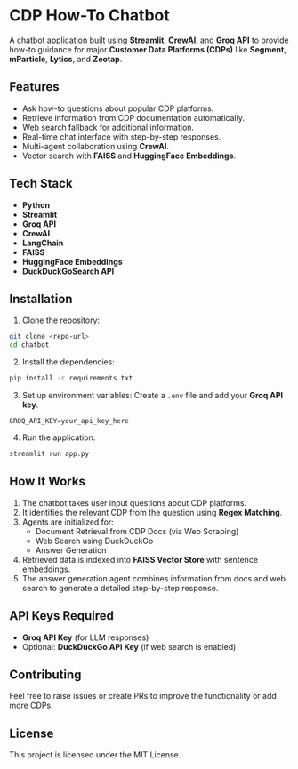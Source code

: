 # CDP How-To Chatbot

A chatbot application built using **Streamlit**, **CrewAI**, and **Groq API** to provide how-to guidance for major **Customer Data Platforms (CDPs)** like **Segment**, **mParticle**, **Lytics**, and **Zeotap**.

## Features
- Ask how-to questions about popular CDP platforms.
- Retrieve information from CDP documentation automatically.
- Web search fallback for additional information.
- Real-time chat interface with step-by-step responses.
- Multi-agent collaboration using **CrewAI**.
- Vector search with **FAISS** and **HuggingFace Embeddings**.

## Tech Stack
- **Python**
- **Streamlit** 
- **Groq API** 
- **CrewAI** 
- **LangChain**
- **FAISS** 
- **HuggingFace Embeddings**
- **DuckDuckGoSearch API** 

## Installation

1. Clone the repository:
```bash
git clone <repo-url>
cd chatbot
```

2. Install the dependencies:
```bash
pip install -r requirements.txt
```

3. Set up environment variables:
Create a `.env` file and add your **Groq API key**.
```env
GROQ_API_KEY=your_api_key_here
```

4. Run the application:
```bash
streamlit run app.py
```

## How It Works

1. The chatbot takes user input questions about CDP platforms.
2. It identifies the relevant CDP from the question using **Regex Matching**.
3. Agents are initialized for:
   - Document Retrieval from CDP Docs (via Web Scraping)
   - Web Search using DuckDuckGo
   - Answer Generation
4. Retrieved data is indexed into **FAISS Vector Store** with sentence embeddings.
5. The answer generation agent combines information from docs and web search to generate a detailed step-by-step response.



## API Keys Required
- **Groq API Key** (for LLM responses)
- Optional: **DuckDuckGo API Key** (if web search is enabled)

## Contributing
Feel free to raise issues or create PRs to improve the functionality or add more CDPs.

## License
This project is licensed under the MIT License.

